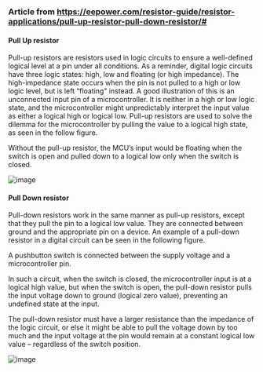 ### Article from https://eepower.com/resistor-guide/resistor-applications/pull-up-resistor-pull-down-resistor/#

#### Pull Up resistor

Pull-up resistors are resistors used in logic circuits to ensure a well-defined logical level at a pin under all conditions. As a reminder, digital logic circuits have three logic states: high, low and floating (or high impedance). The high-impedance state occurs when the pin is not pulled to a high or low logic level, but is left “floating" instead. A good illustration of this is an unconnected input pin of a microcontroller. It is neither in a high or low logic state, and the microcontroller might unpredictably interpret the input value as either a logical high or logical low. Pull-up resistors are used to solve the dilemma for the microcontroller by pulling the value to a logical high state, as seen in the follow figure. 

Without the pull-up resistor, the MCU’s input would be floating when the switch is open and pulled down to a logical low only when the switch is closed.

![image](https://github.com/selldream2/My-Project/assets/27531428/9338daab-94d5-4394-a3a7-77347f41a145)


#### Pull Down resistor

Pull-down resistors work in the same manner as pull-up resistors, except that they pull the pin to a logical low value. They are connected between ground and the appropriate pin on a device. An example of a pull-down resistor in a digital circuit can be seen in the following figure.

A pushbutton switch is connected between the supply voltage and a microcontroller pin. 

In such a circuit, when the switch is closed, the microcontroller input is at a logical high value, but when the switch is open, the pull-down resistor pulls the input voltage down to ground (logical zero value), preventing an undefined state at the input. 

The pull-down resistor must have a larger resistance than the impedance of the logic circuit, or else it might be able to pull the voltage down by too much and the input voltage at the pin would remain at a constant logical low value – regardless of the switch position.

![image](https://github.com/selldream2/My-Project/assets/27531428/af41c721-b519-4b4d-9864-f4a36fa09c1d)

